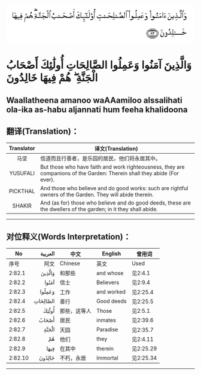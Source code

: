 ![002:082](images/002_082.gif)

#  وَالَّذِينَ آمَنُوا وَعَمِلُوا الصَّالِحَاتِ أُولَٰئِكَ أَصْحَابُ الْجَنَّةِ ۖ هُمْ فِيهَا خَالِدُونَ 

## Waallatheena amanoo waAAamiloo alssalihati ola-ika as-habu aljannati hum feeha khalidoona

## 翻译(Translation)：

| Translator | 译文(Translation)                                            |
|:----------:| ------------------------------------------------------------ |
| 马坚       | 信道而且行善者，是乐园的居民，他们将永居其中。               |
| YUSUFALI   | But those who have faith and work righteousness, they are companions of the Garden: Therein shall they abide (For ever). |
| PICKTHAL   | And those who believe and do good works: such are rightful owners of the Garden. They will abide therein. |
| SHAKIR     | And (as for) those who believe and do good deeds, these are the dwellers of the garden; in it they shall abide. |

---

## 对位释义(Words Interpretation)：

| No      |  العربية | 中文         | English    | 曾用词    |
| ------- | -------: | ------------ | ---------- | --------- |
| 序号    |     阿文 | Chinese      | 英文       | Used      |
| 2:82.1  |   وَالَّذِينَ | 和那些       | and whose  | 见2:4.1   |
| 2:82.2  |    آمَنُوا | 信士         | Believers  | 见2:9.4   |
| 2:82.3  |   وَعَمِلُوا | 工作         | and worked | 见2:25.4  |
| 2:82.4  | الصَّالِحَاتِ | 善行         | Good deeds | 见2:25.5  |
| 2:82.5  |    أُولَٰئِكَ | 那些，这等人 | Those      | 见2:5.1   |
| 2:82.6  |    أَصْحَابُ | 居民         | inmates    | 见2:39.6  |
| 2:82.7  |    الْجَنَّةِ | 天园         | Paradise   | 见2:35.7  |
| 2:82.8  |       هُمْ | 他们         | they       | 见2:4.11  |
| 2:82.9  |     فِيهَا | 在其中       | therein    | 见2:25.29 |
| 2:82.10 |   خَالِدُونَ | 不朽，永居   | Immortal   | 见2:25.34 |

---
